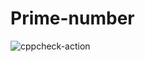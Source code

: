 # Prime-number
![cppcheck-action](https://github.com/stepin105384/Prime-number/workflows/cppcheck-action/badge.svg)
